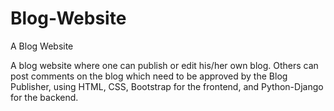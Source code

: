 # Blog-Website
A Blog Website

A blog website where one can publish or edit his/her own blog. Others can post comments on the blog which need to be approved by the Blog Publisher, using HTML, CSS, Bootstrap for the frontend, and Python-Django for the backend.
